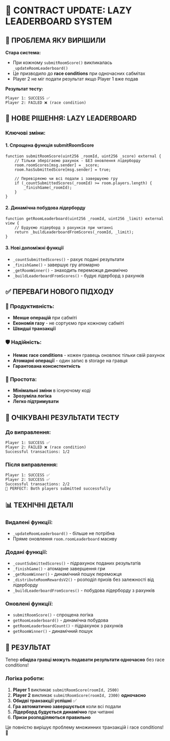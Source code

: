 # 🔄 CONTRACT UPDATE: LAZY LEADERBOARD SYSTEM

## 🎯 **ПРОБЛЕМА ЯКУ ВИРІШИЛИ**

**Стара система:**
- При кожному `submitRoomScore()` викликалась `_updateRoomLeaderboard()`
- Це призводило до **race conditions** при одночасних сабмітах
- Player 2 не міг подати результат якщо Player 1 вже подав

**Результат тесту:**
```
Player 1: SUCCESS ✅
Player 2: FAILED ❌ (race condition)
```

## 🔧 **НОВЕ РІШЕННЯ: LAZY LEADERBOARD**

### Ключові зміни:

#### 1. **Спрощена функція submitRoomScore**
```solidity
function submitRoomScore(uint256 _roomId, uint256 _score) external {
    // Тільки зберігаємо рахунок - БЕЗ оновлення лідерборду
    room.roomScores[msg.sender] = _score;
    room.hasSubmittedScore[msg.sender] = true;
    
    // Перевіряємо чи всі подали і завершуємо гру
    if (_countSubmittedScores(_roomId) >= room.players.length) {
        _finishGame(_roomId);
    }
}
```

#### 2. **Динамічна побудова лідерборду**
```solidity
function getRoomLeaderboard(uint256 _roomId, uint256 _limit) external view {
    // Будуємо лідерборд з рахунків при читанні
    return _buildLeaderboardFromScores(_roomId, _limit);
}
```

#### 3. **Нові допоміжні функції**
- `_countSubmittedScores()` - рахує подані результати
- `_finishGame()` - завершує гру атомарно
- `_getRoomWinner()` - знаходить переможця динамічно
- `_buildLeaderboardFromScores()` - будує лідерборд з рахунків

## ✅ **ПЕРЕВАГИ НОВОГО ПІДХОДУ**

### 🚀 **Продуктивність:**
- **Менше операцій** при сабміті
- **Економія газу** - не сортуємо при кожному сабміті
- **Швидші транзакції**

### 🛡️ **Надійність:**
- **Немає race conditions** - кожен гравець оновлює тільки свій рахунок
- **Атомарні операції** - один запис в storage на гравця
- **Гарантована консистентність**

### 🔧 **Простота:**
- **Мінімальні зміни** в існуючому коді
- **Зрозуміла логіка**
- **Легко підтримувати**

## 🎯 **ОЧІКУВАНІ РЕЗУЛЬТАТИ ТЕСТУ**

### До виправлення:
```
Player 1: SUCCESS ✅
Player 2: FAILED ❌ (race condition)
Successful transactions: 1/2
```

### Після виправлення:
```
Player 1: SUCCESS ✅
Player 2: SUCCESS ✅
Successful transactions: 2/2
🎉 PERFECT: Both players submitted successfully
```

## 📊 **ТЕХНІЧНІ ДЕТАЛІ**

### Видалені функції:
- `_updateRoomLeaderboard()` - більше не потрібна
- Пряме оновлення `room.roomLeaderboard` масиву

### Додані функції:
- `_countSubmittedScores()` - підрахунок поданих результатів
- `_finishGame()` - атомарне завершення гри
- `_getRoomWinner()` - динамічний пошук переможця
- `_distributeRoomRewardsV2()` - розподіл призів без залежності від лідерборду
- `_buildLeaderboardFromScores()` - побудова лідерборду з рахунків

### Оновлені функції:
- `submitRoomScore()` - спрощена логіка
- `getRoomLeaderboard()` - динамічна побудова
- `getRoomLeaderboardCount()` - підрахунок з рахунків
- `getRoomWinner()` - динамічний пошук

## 🚀 **РЕЗУЛЬТАТ**

Тепер **обидва гравці можуть подавати результати одночасно** без race conditions!

### Логіка роботи:
1. **Player 1** викликає `submitRoomScore(roomId, 2500)`
2. **Player 2** викликає `submitRoomScore(roomId, 2300)` **одночасно**
3. **Обидві транзакції успішні** ✅
4. **Гра автоматично завершується** коли всі подали
5. **Лідерборд будується динамічно** при читанні
6. **Призи розподіляються правильно**

Це повністю вирішує проблему множинних транзакцій і race conditions! 🎉